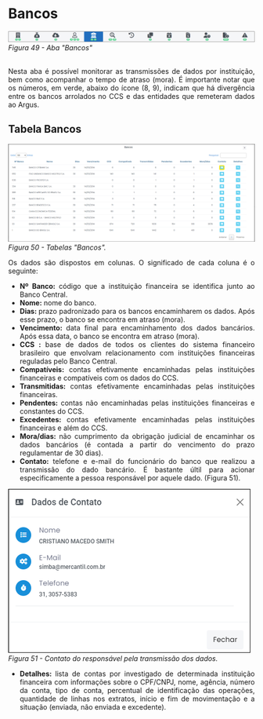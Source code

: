 # Bancos

![](img/AbaBancos.png)<br>
*Figura 49 - Aba "Bancos"* <br><br>

<p style="text-align: justify;">Nesta aba é possível monitorar as transmissões de dados por instituição, bem como acompanhar o tempo de atraso (mora). É importante notar que os números, em verde, abaixo do ícone (8, 9), indicam que há divergência entre os bancos arrolados no CCS e das entidades que remeteram dados ao Argus. </p>

## Tabela Bancos 
![](img/TabelaBancos.png)<br>
*Figura 50 -  Tabelas "Bancos".* <br>

<p style="text-align: justify;">Os dados são dispostos em colunas. O significado de cada coluna é o seguinte: </p>
<ul style="text-align: justify;" >
<li><strong>Nº Banco: </strong>  código que a instituição financeira se identifica junto ao Banco Central.  </li>
<li><strong>Nome:</strong> nome do banco. </li>
<li><strong>Dias: </strong> prazo padronizado para os bancos encaminharem os dados. Após esse prazo, o banco se encontra em atraso (mora).</li>
<li><strong>Vencimento: </strong> data final para encaminhamento dos dados bancários. Após essa data, o banco se encontra em atraso (mora). </li>
<li><strong>CCS : </strong>  base de dados de todos os clientes do sistema financeiro brasileiro que envolvam relacionamento com instituições financeiras reguladas pelo Banco Central. </li>
<li><strong>Compatíveis: </strong> contas efetivamente encaminhadas pelas instituições financeiras e compatíveis com os dados do CCS. </li> 
<li><strong>Transmitidas: </strong>contas efetivamente encaminhadas pelas instituições financeiras.</li>
<li><strong>Pendentes: </strong>contas não encaminhadas pelas instituições financeiras e constantes do CCS. </li>
<li><strong>Excedentes: </strong>contas efetivamente encaminhadas pelas instituições financeiras e além do CCS.  </li>
<li><strong>Mora/dias: </strong> não cumprimento da obrigação judicial de encaminhar os dados bancários (é contada a partir do vencimento do prazo regulamentar de 30 dias).</li>
<li><strong>Contato:</strong> telefone e e-mail do funcionário do banco que realizou a transmissão do dado bancário. É bastante últil para acionar especificamente a pessoa responsável por aquele dado. (Figura 51). </strong> </li>
</ul>

![](img/BancosContato.png)<br>
*Figura 51 -  Contato do responsável pela transmissão dos dados.* <br>
 
<ul style="text-align: justify;" >
<li><strong>Detalhes: </strong>lista de contas por investigado de determinada instituição financeira com informações sobre o CPF/CNPJ, nome, agência, número da conta, tipo de conta, percentual de identificação das operações, quantidade de linhas nos extratos, início e fim de movimentação e a situação (enviada, não enviada e excedente).  </li>
</ul>

